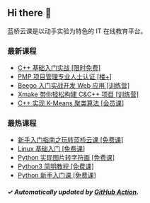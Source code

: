 ## Hi there 👋

蓝桥云课是以动手实验为特色的 IT 在线教育平台。

### 最新课程

<!-- LATEST:START -->
- [C++ 基础入门实战 [限时免费]](https://www.lanqiao.cn/courses/2752/)
- [PMP 项目管理专业人士认证 [楼+]](https://www.lanqiao.cn/courses/16119/)
- [Beego 入门实战开发 Web 应用 [训练营]](https://www.lanqiao.cn/courses/12297/)
- [Xmake 带你轻松构建 C&amp;C++ 项目 [训练营]](https://www.lanqiao.cn/courses/2764/)
- [C++ 实现 K-Means 聚类算法 [会员课]](https://www.lanqiao.cn/courses/1193/)
<!-- LATEST:END -->

### 最热课程

<!-- HOTEST:START -->
- [新手入门指南之玩转蓝桥云课 [免费课]](https://www.lanqiao.cn/courses/63/)
- [Linux 基础入门 [免费课]](https://www.lanqiao.cn/courses/1/)
- [Python 实现图片转字符画 [免费课]](https://www.lanqiao.cn/courses/370/)
- [Python3 简明教程 [免费课]](https://www.lanqiao.cn/courses/596/)
- [Python 新手入门课 [免费课]](https://www.lanqiao.cn/courses/1330/)
<!-- HOTEST:END -->

##### ✓ Automatically updated by [GitHub Action](https://github.com/lanqiao-courses/.github/actions/workflows/update.yml).

